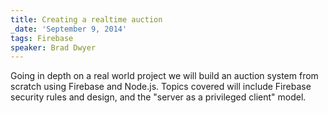 ```yaml
---
title: Creating a realtime auction
_date: 'September 9, 2014'
tags: Firebase
speaker: Brad Dwyer
---
```


Going in depth on a real world project we will build an auction system from
scratch using Firebase and Node.js. Topics covered will include Firebase
security rules and design, and the "server as a privileged client" model.
